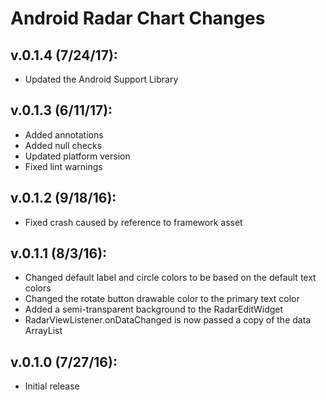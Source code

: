 # Android Radar Chart Changes

## v.0.1.4 (7/24/17):

   * Updated the Android Support Library

## v.0.1.3 (6/11/17):

   * Added annotations
   * Added null checks
   * Updated platform version
   * Fixed lint warnings

## v.0.1.2 (9/18/16):

   * Fixed crash caused by reference to framework asset

## v.0.1.1 (8/3/16):

   * Changed default label and circle colors to be based on the default text colors
   * Changed the rotate button drawable color to the primary text color
   * Added a semi-transparent background to the RadarEditWidget
   * RadarViewListener.onDataChanged is now passed a copy of the data ArrayList

## v.0.1.0 (7/27/16):

   * Initial release
